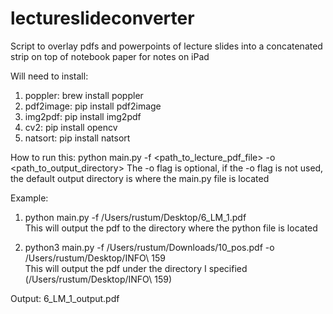 # lectureslideconverter
Script to overlay pdfs and powerpoints of lecture slides into a concatenated strip on top of notebook paper for notes on iPad

Will need to install:
1. poppler: brew install poppler
2. pdf2image: pip install pdf2image
3. img2pdf: pip install img2pdf
4. cv2: pip install opencv
5. natsort: pip install natsort

How to run this:
python main.py -f <path_to_lecture_pdf_file> -o <path_to_output_directory>
The -o flag is optional, if the -o flag is not used, the default output directory is where the main.py file is located

Example:
1. python main.py -f /Users/rustum/Desktop/6_LM_1.pdf  
This will output the pdf to the directory where the python file is located

2. python3 main.py -f /Users/rustum/Downloads/10_pos.pdf -o /Users/rustum/Desktop/INFO\ 159  
This will output the pdf under the directory I specified (/Users/rustum/Desktop/INFO\ 159)

Output:
6_LM_1_output.pdf
